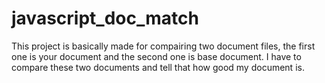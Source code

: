 # javascript_doc_match
This project is basically made for compairing two document files, the first one is your document and the second one is base document.
I have to compare these two documents and tell that how good my document is.
